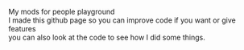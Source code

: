 My mods for people playground <br>
I made this github page so you can improve code if you want or give features  
you can also look at the code to see how I did some things.
